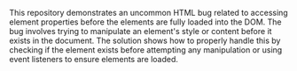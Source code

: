 This repository demonstrates an uncommon HTML bug related to accessing element properties before the elements are fully loaded into the DOM.  The bug involves trying to manipulate an element's style or content before it exists in the document. The solution shows how to properly handle this by checking if the element exists before attempting any manipulation or using event listeners to ensure elements are loaded.